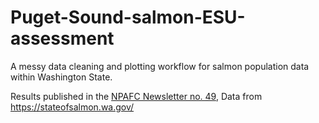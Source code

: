 # Puget-Sound-salmon-ESU-assessment
A messy data cleaning and plotting workflow for salmon population data within Washington State.

Results published in the [NPAFC Newsletter no. 49](https://npafc.org/wp-content/uploads/Newsletters/NWSL.49.pdf#page=3),
Data from https://stateofsalmon.wa.gov/
